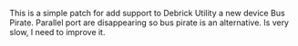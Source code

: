 This is a simple patch for add support to Debrick Utility a new device Bus Pirate.
Parallel port are disappearing so bus pirate is an alternative. Is very slow, I need to improve it.

